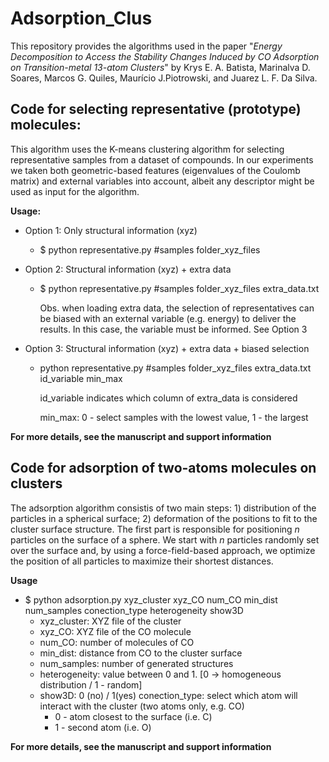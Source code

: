 # Adsorption_Clus

This repository provides the algorithms used in the paper "_Energy Decomposition to Access the Stability Changes Induced by CO Adsorption on Transition-metal 13-atom Clusters_" by Krys E. A. Batista, Marinalva D. Soares, Marcos G. Quiles, Maurício J.Piotrowski, and Juarez L. F. Da Silva. 

## Code for selecting representative (prototype) molecules:

This algorithm uses the K-means clustering algorithm for selecting representative samples from a dataset of compounds. In our experiments we taken both geometric-based features (eigenvalues of the Coulomb matrix) and external variables into account, albeit any descriptor might be used as input for the algorithm. 

**Usage:**

* Option 1: Only structural information (xyz)
	* $ python representative.py #samples folder_xyz_files
* Option 2: Structural information (xyz) + extra data
	* $ python representative.py #samples folder_xyz_files extra_data.txt
		
		Obs. when loading extra data, the selection of representatives can be biased with an external variable (e.g. energy) to deliver the results. In this case, the variable must be informed. See Option 3

* Option 3: Structural information (xyz) + extra data + biased selection
	* python representative.py #samples folder_xyz_files extra_data.txt id_variable min_max
		
		id_variable indicates which column of extra_data is considered
		
		min_max: 0 - select samples with the lowest value, 1 - the largest

**For more details, see the manuscript and support information**


## Code for adsorption of two-atoms molecules on clusters

The adsorption algorithm consistis of two main steps: 1) distribution of the particles in a spherical surface; 2) deformation of the positions to fit to the cluster surface structure. The first part is responsible for positioning _n_ particles on the surface of a sphere. We start with _n_ particles randomly set over the surface and, by using a force-field-based approach, we optimize the position of all particles to maximize their shortest distances.

**Usage**

* $ python adsorption.py xyz_cluster xyz_CO num_CO min_dist num_samples conection_type heterogeneity show3D
    * xyz_cluster: XYZ file of the cluster
    * xyz_CO: XYZ file of the CO molecule
    * num_CO: number of molecules of CO
    * min_dist: distance from CO to the cluster surface
    * num_samples: number of generated structures
    * heterogeneity: value between 0 and 1. [0 -> homogeneous distribution / 1 - random]
    * show3D: 0 (no) / 1(yes)
    conection_type: select which atom will interact with the cluster (two atoms only, e.g. CO)
    	* 0 - atom closest to the surface (i.e. C)
    	* 1 - second atom (i.e. O)

**For more details, see the manuscript and support information**


